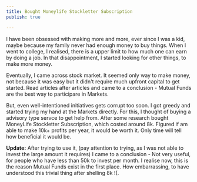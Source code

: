 ```yaml
---
title: Bought Moneylife Stockletter Subscription
publish: true

---
```


I have been obsessed with making more and more, ever since I was a kid, maybe because my family never had enough money to buy things. When I went to college, I realised, there is a upper limit to how much one can earn by doing a job. In that disappointment, I started looking for other things, to make more money.

Eventually, I came across stock market. It seemed only way to make money, not because it was easy but it didn't require much upfront capital to get started. Read articles after articles and came to a conclusion - Mutual Funds are the best way to participare in Markets.

But, even well-intentioned initiatives gets corrupt too soon. I got greedy and started trying my hand at the Markets directly. For this, I thought of buying a advisory type servce to get help from. After some research bought MoneyLife Stockletter Subscription, which costed around 8k. Figured if am able to make 10k+ profits per year, it would be worth it. Only time will tell how beneficial it would be.

**Update:**
After trying to use it, (pay attention to trying, as I was not able to invest the large amount it requires) I came to a conclusion - Not very useful, for people who have less than 50k to invest per month. I realise now, this is the reason Mutual Funds exist in the first place. How embarrassing, to have understood this trivial thing after shelling 8k !(.
